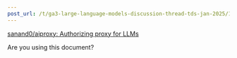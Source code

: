 ```yaml
---
post_url: /t/ga3-large-language-models-discussion-thread-tds-jan-2025/163247/43
---
```

[sanand0/aiproxy: Authorizing proxy for LLMs](https://github.com/sanand0/aiproxy)

Are you using this document?
